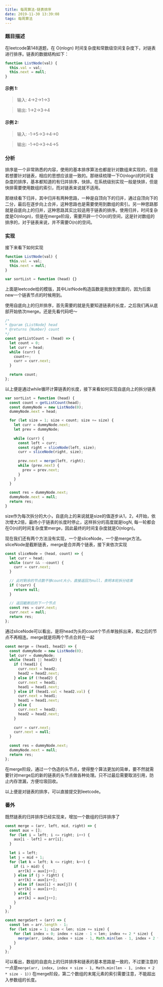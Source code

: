 ```yaml
---
title: 每周算法-链表排序
date: 2019-11-30 13:39:08
tags: 每周算法
---
```

### 题目描述
在leetcode第148道题，在 O(nlogn) 时间复杂度和常数级空间复杂度下，对链表进行排序。链表的数据结构如下：

```js
function ListNode(val) {
  this.val = val;
  this.next = null;
}
```

#### 示例 1:
> 输入: 4->2->1->3

> 输出: 1->2->3->4

#### 示例 2:
> 输入: -1->5->3->4->0

> 输出: -1->0->3->4->5
  
### 分析
排序是一个非常熟悉的内容，使用的基本排序算法也都是针对数组来实现的，但是若想要针对链表，相应的思想应该是一致的。那继续梳理一下O(nlogn)的时间复杂度的排序，基本都知道的有归并排序，快排。在系统级别实现一般是快排，但是快排需要使用数组的索引，而对链表来说就不适用。

那继续看下归并，其中归并有两种思路，一种是自顶向下的归并，通过自顶向下的二分，最后在逐步向上合并，这种思路也是需要使用到数组的索引。另一种思路那就是自底向上的归并，这种思路其实比较适用于链表的排序。使用归并，时间复杂度是O(nlogn)，但是在merge阶段，需要开辟一个O(n)的空间，这是针对数组的排序的，对于链表来说，并不需要O(n)的空间。

### 实现
接下来看下如何实现

```js
function ListNode(val) {
  this.val = val;
  this.next = null;
}

var sortList = function (head) {}
```

上面是leetcode给的模版，其中ListNode构造函数是我放到里面的，因为后面new一个链表节点的时候用到。

使用自底向上的归并排序，首先需要的就是先要知道链表的长度，之后我们再从底部开始依次merge。还是先看代码吧～

```js
/*
* @param {ListNode} head 
* @returns {Number} count
*/
const getListCount = (head) => {
  let count = 0;
  let curr = head;
  while (curr) {
    count++;
    curr = curr.next;
  }
  
  return count;
};
```

以上便是通过while循环计算链表的长度，接下来看如何实现自底向上的拆分链表

```js
var sortList = function (head) {
  const count = getListCount(head);
  const dummyNode = new ListNode(0);
  dummyNode.next = head;

  for (let size = 1; size < count; size += size) {
    let curr = dummyNode.next;
    let prev = dummyNode;
    
    while (curr) {
      const left = curr;
      const right = sliceNode(left, size);
      curr = sliceNode(right, size);
      
      prev.next = merge(left, right);
      while (prev.next) {
        prev = prev.next;
      }
    }
  }
  
  const res = dummyNode.next;
  dummyNode.next = null;
  return res;
}
```

size作为每次拆分的大小，自底向上的来说就是size的值逐步从1，2，4开始，依次增大2倍，最终小于链表的长度时停止，这样拆分的高度就是logN, 每一轮都会在O(n)的时间复杂度里merge，因此最终的时间复杂度就是O(nlogn)。

现在我们还有两个方法没有实现，一个是sliceNode，一个是merge方法。sliceNode是截断链表，merge是合并两个链表，接下来依次实现

```js
const sliceNode = (head, count) => {
  let curr = head;
  while (curr && --count) {
    curr = curr.next;
  }
  
  // 此时剩余的节点数不够count大小，直接返回为null，表明本轮拆分结束
  if (!curr) {
    return null;
  }
  
  // 返回截断后的下一个节点
  const res = curr.next;
  curr.next = null;
  return res;
};
```

通过sliceNode可以看出，是将head为头的count个节点单独拆出来，和之后的节点不再相连。merge就是将两个节点合并在一起

```js
const merge = (head1, head2) => {
  const dummyNode = new ListNode(0);
  let curr = dummyNode;
  while (head1 || head2) {
    if (!head1) {
      curr.next = head2;
      head2 = head2.next;
    } else if (!head2) {
      curr.next = head1;
      head1 = head1.next;
    } else if (head1.val < head2.val) {
      curr.next = head1;
      head1 = head1.next;
    } else {
      curr.next = head2;
      head2 = head2.next;
    }
    
    curr = curr.next;
    curr.next = null;
  }
  
  const res = dummyNode.next;
  dummyNode.next = null;
  return res;
};
```

在merge阶段，通过一个伪造的头节点，使得整个算法更加的简单，要不然就需要针对merge后的新的链表的头节点做各种处理。只不过最后需要取消引用，防止内存泄漏，方便垃圾回收。

以上便是对链表的排序，可以直接提交到leetcode。

### 番外
既然链表的归并排序已经实现来，增加一个数组的归并排序了

```js
const merge = (arr, left, mid, right) => {
  const aux = [];
  for (let i = left; i <= right; i++) {
    aux[i - left] = arr[i];
  }
  
  let i = left;
  let j = mid + 1;
  for (let k = left; k <= right; k++) {
    if (i > mid) {
      arr[k] = aux[j++];
    } else if (j > right) {
      arr[k] = aux[i++];
    } else if (aux[i] < aux[j]) {
      arr[k] = aux[i++];
    } else {
      arr[k] = aux[j++];
    }
  }
};

const mergeSort = (arr) => {
  const len = arr.length - 1;
  for (let size = 1; size < len; size += size) {
    for (let index = 0; index + size - 1 < len; index += 2 * size) {
      merge(arr, index, index + size - 1, Math.min(len - 1, index + 2 * size - 1));
    }
  }
};
```
可以看出，数组的自底向上的归并排序和链表的基本思路是一致的，不过要注意的一点是`merge(arr, index, index + size - 1, Math.min(len - 1, index + 2 * size - 1))` 在merge阶段，第二个数组的末尾元素的索引需要注意，不能超出入参数组的长度。